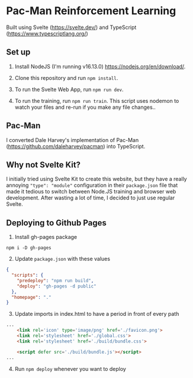 # Pac-Man Reinforcement Learning

Built using Svelte (https://svelte.dev/) and TypeScript (https://www.typescriptlang.org/)

## Set up

1. Install NodeJS (I'm running v16.13.0) https://nodejs.org/en/download/.

2. Clone this repository and run `npm install`.

3. To run the Svelte Web App, run `npm run dev`.

4. To run the training, run `npm run train`. This script uses nodemon to watch your files and re-run if you make any file changes..


## Pac-Man

I converted Dale Harvey's implementation of Pac-Man (https://github.com/daleharvey/pacman) into TypeScript.

## Why not Svelte Kit?

I initially tried using Svelte Kit to create this website, but they have a really annoying `"type": "module"` configuration in their `package.json` file that made it tedious to switch between Node.JS training and browser web development. After wasting a lot of time, I decided to just use regular Svelte.

## Deploying to Github Pages
1. Install gh-pages package
```
npm i -D gh-pages
```
2. Update ```package.json``` with these values
```json
{
  "scripts": {
    "predeploy": "npm run build",
    "deploy": "gh-pages -d public"
  },
  "homepage": "."
}
```
3. Update imports in index.html to have a period in front of every path
```html
...
	<link rel='icon' type='image/png' href='./favicon.png'>
	<link rel='stylesheet' href='./global.css'>
	<link rel='stylesheet' href='./build/bundle.css'>

	<script defer src='./build/bundle.js'></script>
...
```
4. Run ```npm deploy``` whenever you want to deploy
